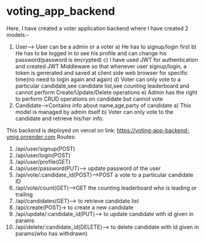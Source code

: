 # voting_app_backend
Here, I have created a voter application backend where I have created 2 models:-
1. User--> User can be a admin or a voter
    a) He has to signup/login first
    b) He has to be logged in to see his profile and can change his password(password is encrypted)
    c) I have used JWT for authentication and created JWT Middleware so that whenever user signup/login, a token is generated and saved at client side web browser for specific time(no need to login again and again)
    d) Voter can only vote to a particular candidate,see candidate list,see counting leaderboard and cannot perform Create/Update/Delete operations
    e) Admin has the right to perform CRUD operations on candidate but cannot vote
2. Candidate-->Contains info about name,age,party of candidate
     a) This model is managed by admin itself
     b) Voter can only vote to the candidate and retrieve his/her info.

This backend is deployed on vercel on link: https://voting-app-backend-ymig.onrender.com
Routes:
1. /api/user/signup(POST)
2. /api/user/login(POST)
3. /api/user/profile(GET)
4. /api/user/password(PUT)--> update password of the user
5. /api/vote/:candidate_id(POST)-->POST a vote to a particular candidate ID
6. /api/vote/count(GET)-->GET the counting leaderboard who is leading or trailing
7. /api/candidates(GET)--> to retrieve candidate list
8. /api/create(POST)-> to create a new candidate
9. /api/update/:candidate_id(PUT)--> to update candidate with id given in params
10. /api/delete/:candidate_id(DELETE)--> to delete candidate with id given in params(who has withdrawn)
